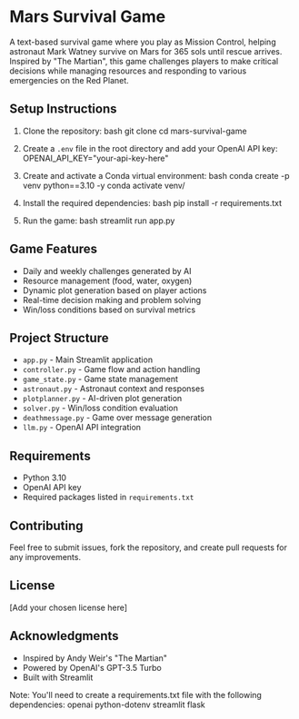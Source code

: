 # Mars Survival Game

A text-based survival game where you play as Mission Control, helping astronaut Mark Watney survive on Mars for 365 sols until rescue arrives. Inspired by "The Martian", this game challenges players to make critical decisions while managing resources and responding to various emergencies on the Red Planet.

## Setup Instructions

1. Clone the repository:
bash
git clone <repository-url>
cd mars-survival-game


2. Create a `.env` file in the root directory and add your OpenAI API key:
OPENAI_API_KEY="your-api-key-here"


3. Create and activate a Conda virtual environment:
bash
conda create -p venv python==3.10 -y
conda activate venv/


4. Install the required dependencies:
bash
pip install -r requirements.txt


5. Run the game:
bash
streamlit run app.py


## Game Features

- Daily and weekly challenges generated by AI
- Resource management (food, water, oxygen)
- Dynamic plot generation based on player actions
- Real-time decision making and problem solving
- Win/loss conditions based on survival metrics

## Project Structure

- `app.py` - Main Streamlit application
- `controller.py` - Game flow and action handling
- `game_state.py` - Game state management
- `astronaut.py` - Astronaut context and responses
- `plotplanner.py` - AI-driven plot generation
- `solver.py` - Win/loss condition evaluation
- `deathmessage.py` - Game over message generation
- `llm.py` - OpenAI API integration

## Requirements

- Python 3.10
- OpenAI API key
- Required packages listed in `requirements.txt`

## Contributing

Feel free to submit issues, fork the repository, and create pull requests for any improvements.

## License

[Add your chosen license here]

## Acknowledgments

- Inspired by Andy Weir's "The Martian"
- Powered by OpenAI's GPT-3.5 Turbo
- Built with Streamlit

Note: You'll need to create a requirements.txt file with the following dependencies:
openai
python-dotenv
streamlit
flask

